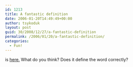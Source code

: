 ```yaml
---
id: 1213
title: A fantastic definition
date: 2006-01-20T14:49:49+00:00
author: tsykoduk
layout: post
guid: 30/2008/12/27/a-fantastic-definition
permalink: /2006/01/20/a-fantastic-definition/
categories:
  - Fun!
---
```

is <a href="http://uncyclopedia.org/wiki/Nihilism">here.</a> What do you think? Does it define the word correctly?